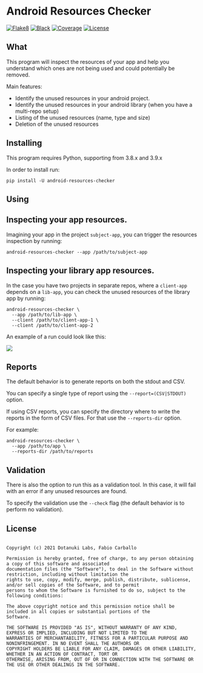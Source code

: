 # Android Resources Checker

[![Flake8](https://img.shields.io/badge/codestyle-flake8-yellow)](https://flake8.pycqa.org/en/latest/)
[![Black](https://img.shields.io/badge/code%20style-black-000000.svg)](https://github.com/psf/black)
[![Coverage](https://codecov.io/gh/fabiocarballo/android-resources-checker/branch/master/graph/badge.svg)](https://codecov.io/gh/fabiocarballo/android-resources-checker)
[![License](https://img.shields.io/github/license/fabiocarballo/android-resources-checker)](https://choosealicense.com/licenses/mit)

## What

This program will inspect the resources of your app and help you understand which ones are not being used and could
potentially be removed.

Main features:

- Identify the unused resources in your android project.
- Identify the unused resources in your android library (when you have a multi-repo setup)
- Listing of the unused resources (name, type and size)
- Deletion of the unused resources

## Installing

This program requires Python, supporting from 3.8.x and 3.9.x

In order to install run:

```shell
pip install -U android-resources-checker
```

## Using

## Inspecting your app resources.

Imagining your app in the project `subject-app`, you can trigger the resources inspection by running:

```shell
android-resources-checker --app /path/to/subject-app
```

## Inspecting your library app resources.

In the case you have two projects in separate repos, where a `client-app` depends on a `lib-app`, you can check the
unused resources of the library app by running:

```shell
android-resources-checker \
  --app /path/to/lib-app \
  --client /path/to/client-app-1 \
  --client /path/to/client-app-2
```

An example of a run could look like this:

![](.github/assets/example-terminal.png)

## Reports

The default behavior is to generate reports on both the stdout and CSV.

You can specify a single type of report using the `--report=(CSV|STDOUT)` option.

If using CSV reports, you can specify the directory where to write the reports in the form of CSV files. For that use
the `--reports-dir` option.

For example:

```shell
android-resources-checker \
  --app /path/to/app \ 
  --reports-dir /path/to/reports
```

## Validation

There is also the option to run this as a validation tool. In this case, it will fail with an error if any unused
resources are found. 

To specify the validation use the `--check` flag (the default behavior is to perform no validation).

## License

```

Copyright (c) 2021 Dotanuki Labs, Fabio Carballo

Permission is hereby granted, free of charge, to any person obtaining a copy of this software and associated
documentation files (the "Software"), to deal in the Software without restriction, including without limitation the
rights to use, copy, modify, merge, publish, distribute, sublicense, and/or sell copies of the Software, and to permit
persons to whom the Software is furnished to do so, subject to the following conditions:

The above copyright notice and this permission notice shall be included in all copies or substantial portions of the
Software.

THE SOFTWARE IS PROVIDED "AS IS", WITHOUT WARRANTY OF ANY KIND, EXPRESS OR IMPLIED, INCLUDING BUT NOT LIMITED TO THE
WARRANTIES OF MERCHANTABILITY, FITNESS FOR A PARTICULAR PURPOSE AND NONINFRINGEMENT. IN NO EVENT SHALL THE AUTHORS OR
COPYRIGHT HOLDERS BE LIABLE FOR ANY CLAIM, DAMAGES OR OTHER LIABILITY, WHETHER IN AN ACTION OF CONTRACT, TORT OR
OTHERWISE, ARISING FROM, OUT OF OR IN CONNECTION WITH THE SOFTWARE OR THE USE OR OTHER DEALINGS IN THE SOFTWARE.

```




